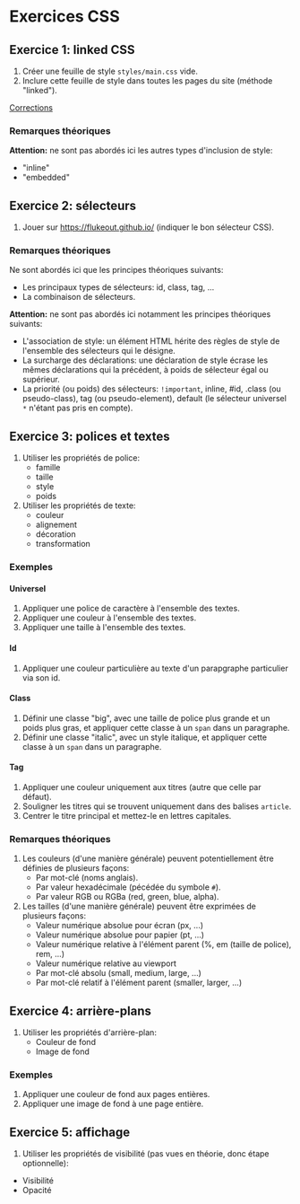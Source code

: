 # Exercices CSS

## Exercice 1: linked CSS

 1. Créer une feuille de style `styles/main.css` vide.
 2. Inclure cette feuille de style dans toutes les pages du site (méthode "linked").

 [Corrections](./v1)

### Remarques théoriques

**Attention:** ne sont pas abordés ici les autres types d'inclusion de style:
 - "inline"
 - "embedded" 

## Exercice 2: sélecteurs

 1. Jouer sur https://flukeout.github.io/ (indiquer le bon sélecteur CSS).


### Remarques théoriques

Ne sont abordés ici que les principes théoriques suivants:
 - Les principaux types de sélecteurs: id, class, tag, ...
 - La combinaison de sélecteurs.

**Attention:** ne sont pas abordés ici notamment les principes théoriques suivants:
 - L'association de style: un élément HTML hérite des règles de style de l'ensemble des sélecteurs qui le désigne.
 - La surcharge des déclarations: une déclaration de style écrase les mêmes déclarations qui la précédent, à poids de sélecteur égal ou supérieur.
 - La priorité (ou poids) des sélecteurs: `!important`, inline, #id, .class (ou pseudo-class), tag (ou pseudo-element), default (le sélecteur universel `*` n'étant pas pris en compte).


## Exercice 3: polices et textes

 1. Utiliser les propriétés de police:
    - famille
    - taille
    - style
    - poids
 2. Utiliser les propriétés de texte:
    - couleur
    - alignement
    - décoration
    - transformation


### Exemples

#### Universel
 1. Appliquer une police de caractère à l'ensemble des textes.
 2. Appliquer une couleur à l'ensemble des textes.
 3. Appliquer une taille à l'ensemble des textes.

#### Id
 1. Appliquer une couleur particulière au texte d'un parapgraphe particulier via son id.

#### Class
 1. Définir une classe "big", avec une taille de police plus grande et un poids plus gras, et appliquer cette classe à un `span` dans un paragraphe.
 2. Définir une classe "italic", avec un style italique, et appliquer cette classe à un `span` dans un paragraphe.

#### Tag
 1. Appliquer une couleur uniquement aux titres (autre que celle par défaut).
 2. Souligner les titres qui se trouvent uniquement dans des balises `article`.
 3. Centrer le titre principal et mettez-le en lettres capitales.


### Remarques théoriques

 1. Les couleurs (d'une manière générale) peuvent potentiellement être définies de plusieurs façons:
    - Par mot-clé (noms anglais).
    - Par valeur hexadécimale (pécédée du symbole `#`).
    - Par valeur RGB ou RGBa (red, green, blue, alpha).
 2. Les tailles (d'une manière générale) peuvent être exprimées de plusieurs façons:
    - Valeur numérique absolue pour écran (px, ...)
    - Valeur numérique absolue pour papier (pt, ...)
    - Valeur numérique relative à l'élément parent (%, em (taille de police), rem, ...)
    - Valeur numérique relative au viewport
    - Par mot-clé absolu (small, medium, large, ...)
    - Par mot-clé relatif à l'élément parent (smaller, larger, ...)

## Exercice 4: arrière-plans

 1. Utiliser les propriétés d'arrière-plan:
    - Couleur de fond
    - Image de fond

### Exemples

 1. Appliquer une couleur de fond aux pages entières.
 2. Appliquer une image de fond à une page entière.


## Exercice 5: affichage

 1. Utiliser les propriétés de visibilité (pas vues en théorie, donc étape optionnelle):
   - Visibilité
   - Opacité

